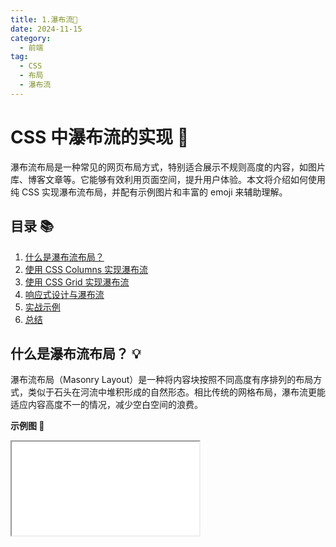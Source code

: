 ```yaml
---
title: 1.瀑布流🌊
date: 2024-11-15
category:
  - 前端
tag: 
  - CSS
  - 布局
  - 瀑布流
---
```


# CSS 中瀑布流的实现 🌊

瀑布流布局是一种常见的网页布局方式，特别适合展示不规则高度的内容，如图片库、博客文章等。它能够有效利用页面空间，提升用户体验。本文将介绍如何使用纯 CSS 实现瀑布流布局，并配有示例图片和丰富的 emoji 来辅助理解。

## 目录 📚

1. [什么是瀑布流布局？](#什么是瀑布流布局)
2. [使用 CSS Columns 实现瀑布流](#使用-css-columns-实现瀑布流)
3. [使用 CSS Grid 实现瀑布流](#使用-css-grid-实现瀑布流)
4. [响应式设计与瀑布流](#响应式设计与瀑布流)
5. [实战示例](#实战示例)
6. [总结](#总结)

## 什么是瀑布流布局？ 💡

瀑布流布局（Masonry Layout）是一种将内容块按照不同高度有序排列的布局方式，类似于石头在河流中堆积形成的自然形态。相比传统的网格布局，瀑布流更能适应内容高度不一的情况，减少空白空间的浪费。

**示例图 📸**

<IFrame src="/myHtml/CSS/1.瀑布流.html"/>
<div style="text-align: center; font-size: 12px; color: gray;">瀑布流示意图</div>

## 使用 CSS Columns 实现瀑布流 🏗️

CSS Columns 是实现瀑布流布局的一种简便方法。通过设置父容器的列数和列间距，子元素会自动在列之间流动。

### HTML 结构

```
<div class="masonry">
<div class="item"><img src="https://via.placeholder.com/300x200" alt="图片1"></div>
<div class="item"><img src="https://via.placeholder.com/300x400" alt="图片2"></div>
<div class="item"><img src="https://via.placeholder.com/300x250" alt="图片3"></div>
<!-- 更多项 -->
</div>
```

### CSS 样式

```
.masonry {
column-count: 3; / 设置列数 /
column-gap: 16px; / 设置列间距 /
}
.item {
break-inside: avoid; / 避免内容被分割 /
margin-bottom: 16px; / 设置底部间距 /
}
.item img {
width: 100%;
display: block;
border-radius: 8px; / 圆角效果 /
}

```

## 使用 CSS Grid 实现瀑布流 🧩

虽然 CSS Grid 更适合传统网格布局，但通过一些技巧也能实现瀑布流效果。

### HTML 结构

```
<div class="grid-masonry">
<div class="grid-item"><img src="https://via.placeholder.com/300x200" alt="图片1"></div>
<div class="grid-item"><img src="https://via.placeholder.com/300x400" alt="图片2"></div>
<div class="grid-item"><img src="https://via.placeholder.com/300x250" alt="图片3"></div>
<!-- 更多项 -->
</div>
```

### CSS 样式

```
.grid-masonry {
display: grid;
grid-template-columns: repeat(auto-fill, minmax(200px, 1fr));
grid-auto-rows: 10px; / 基础行高 /
gap: 16px;
}
.grid-item {
grid-row: span 20; / 根据内容高度动态调整 /
}
.grid-item img {
width: 100%;
display: block;
border-radius: 8px;
}
```



> **提示**: 使用 CSS Grid 实现瀑布流需要 JavaScript 辅助动态计算每个项目所占的行数，以适应不同的内容高度。

## 响应式设计与瀑布流 📱💻

为了确保瀑布流布局在不同设备上都能良好展示，需要结合媒体查询调整列数和间距。

### 示例 CSS

```
css
.masonry {
column-count: 1;
column-gap: 16px;
}
@media (min-width: 600px) {
.masonry {
column-count: 2;
}
}
@media (min-width: 900px) {
.masonry {
column-count: 3;
}
}
@media (min-width: 1200px) {
.masonry {
column-count: 4;
}
}
```


## 实战示例 🚀

以下是一个完整的瀑布流实现示例，使用 CSS Columns 方法：

```
<!DOCTYPE html>

<html lang="zh-CN">
<head>
<meta charset="UTF-8">
<title>CSS 瀑布流示例</title>
<style>
.masonry {
column-count: 3;
column-gap: 16px;
}
.item {
break-inside: avoid;
margin-bottom: 16px;
}
.item img {
width: 100%;
display: block;
border-radius: 8px;
}
@media (max-width: 600px) {
.masonry {
column-count: 1;
}
}
@media (min-width: 601px) and (max-width: 900px) {
.masonry {
column-count: 2;
}
}
@media (min-width: 901px) {
.masonry {
column-count: 3;
}
}
</style>
</head>
<body>
<div class="masonry">
<div class="item"><img src="https://via.placeholder.com/300x200" alt="图片1"></div>
<div class="item"><img src="https://via.placeholder.com/300x400" alt="图片2"></div>
<div class="item"><img src="https://via.placeholder.com/300x250" alt="图片3"></div>
<div class="item"><img src="https://via.placeholder.com/300x350" alt="图片4"></div>
<div class="item"><img src="https://via.placeholder.com/300x150" alt="图片5"></div>
<div class="item"><img src="https://via.placeholder.com/300x300" alt="图片6"></div>
<!-- 更多图片 -->
</div>
</body>
</html>
```

<IFrame src="/myHtml/CSS/1.瀑布流.html"/>
